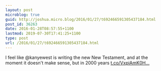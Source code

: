 ```yaml
---
layout: post
microblog: true
guid: http://joshua.micro.blog/2016/01/27/t692466591305437184.html
post_id: 36263
date: 2016-01-28T08:57:55+1100
lastmod: 2019-07-30T17:41:25+1100
type: post
url: /2016/01/27/t692466591305437184.html
---
```

I feel like @kanyewest is writing the new New Testament, and at the moment it doesn't make sense, but in 2000 years [t.co/VxpiAmK0H...](https://t.co/VxpiAmK0HO)
